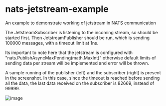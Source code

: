 # nats-jetstream-example
An example to demonstrate working of jetstream in NATS communication

The JetstreamSubscriber is listening to the incoming stream, so should be started first. Then JetstreamPublisher should be run, which is sending 100000 messages, with a timeout limit at 1ns.

Its important to note here that the jetstream is configured with "nats.PublishAsyncMaxPending(math.MaxInt)" otherwise default limits of sending data per stream will be implemented and error will be thrown.

A sample running of the publisher (left) and the subscriber (right) is present in the screenshot. In this case, since the timeout is reached before sending all the data, the last data received on the subscriber is 82669, instead of 99999.

![image](https://user-images.githubusercontent.com/91259249/191333311-cab09e43-fd98-4392-88cb-28eb9c1de1f9.png)
